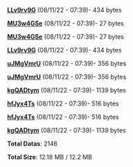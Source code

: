 [**LLv9rv9G**](/data/LLv9rv9G.txt) (08/11/22 - 07:39)- 434 bytes

[**MU3w4GSe**](/data/MU3w4GSe.txt) (08/11/22 - 07:39)- 27 bytes

[**MU3w4GSe**](/data/MU3w4GSe.txt) (08/11/22 - 07:39)- 27 bytes

[**LLv9rv9G**](/data/LLv9rv9G.txt) (08/11/22 - 07:39)- 434 bytes

[**uJMgVmrU**](/data/uJMgVmrU.txt) (08/11/22 - 07:39)- 356 bytes

[**uJMgVmrU**](/data/uJMgVmrU.txt) (08/11/22 - 07:39)- 356 bytes

[**kgQADtym**](/data/kgQADtym.txt) (08/11/22 - 07:39)- 1139 bytes

[**hfJyx4Ts**](/data/hfJyx4Ts.txt) (08/11/22 - 07:39)- 516 bytes

[**hfJyx4Ts**](/data/hfJyx4Ts.txt) (08/11/22 - 07:39)- 516 bytes

[**kgQADtym**](/data/kgQADtym.txt) (08/11/22 - 07:39)- 1139 bytes

**Total Datas**: 2146

**Total Size**: 12.18 MB / 12.2 MB